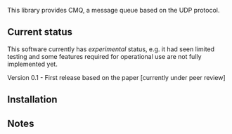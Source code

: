 This library provides CMQ, a message queue based on the UDP protocol.

Current status
--------------

This software currently has *experimental* status, e.g. it had seen limited testing and some features required for operational use are not fully implemented yet.

Version 0.1   - First release based on the paper [currently under peer review]

Installation
------------

Notes
-----

